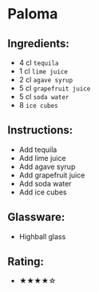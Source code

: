 # Paloma

## Ingredients:
- 4 cl `tequila`
- 1 cl `lime juice`
- 2 cl `agave syrup`
- 5 cl `grapefruit juice`
- 5 cl `soda water`
- 8 `ice cubes`

## Instructions:
- Add tequila
- Add lime juice
- Add agave syrup
- Add grapefruit juice
- Add soda water
- Add ice cubes

## Glassware:
- Highball glass

## Rating:
- ★★★★☆